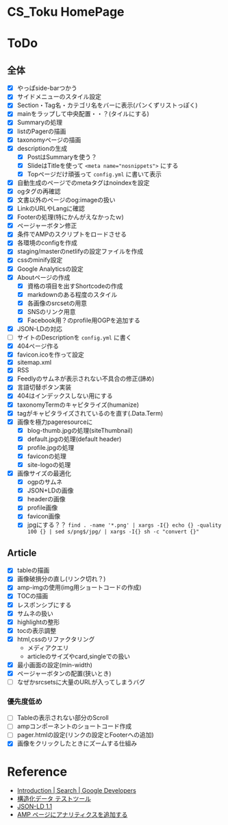 
# CS_Toku HomePage

# ToDo

## 全体

- [x] やっぱside-barつかう
- [x] サイドメニューのスタイル設定
- [x] Section・Tag名・カテゴリ名をバーに表示(パンくずリストっぽく)
- [x] mainをラップして中央配置・・？(タイルにする)
- [x] Summaryの処理
- [x] listのPagerの描画
- [x] taxonomyページの描画
- [x] descriptionの生成
  - [x] PostはSummaryを使う？
  - [x] SlideはTitleを使って `<meta name="nosnippets">` にする
  - [x] Topページだけ頑張って `config.yml` に書いて表示
- [x] 自動生成のページでのmetaタグはnoindexを設定
- [x] ogタグの再確認
- [x] 文書以外のページのog:imageの扱い
- [x] LinkのURLやLangに確認
- [x] Footerの処理(特にかんがえなかったｗ)
- [x] ページャーボタン修正
- [x] 条件でAMPのスクリプトをロードさせる
- [x] 各環境のconfigを作成
- [x] staging/masterのnetlifyの設定ファイルを作成
- [x] cssのminify設定
- [x] Google Analyticsの設定
- [x] Aboutページの作成
  - [x] 資格の項目を出すShortcodeの作成
  - [x] markdownのある程度のスタイル
  - [x] 各画像のsrcsetの用意
  - [x] SNSのリンク用意
  - [x] Facebook用？のprofile用OGPを追加する
- [x] JSON-LDの対応
- [ ] サイトのDescriptionを `config.yml` に書く
- [x] 404ページ作る
- [x] favicon.icoを作って設定
- [x] sitemap.xml
- [x] RSS
- [x] Feedlyのサムネが表示されない不具合の修正(諦め)
- [x] 言語切替ボタン実装
- [x] 404はインデックスしない用にする
- [x] taxonomyTermのキャピタライズ(humanize)
- [x] tagがキャピタライズされているのを直す(.Data.Term)
- [x] 画像を極力pageresourceに
  - [x] blog-thumb.jpgの処理(siteThumbnail)
  - [x] default.jpgの処理(default header)
  - [x] profile.jpgの処理
  - [x] faviconの処理
  - [x] site-logoの処理
- [x] 画像サイズの最適化
  - [x] ogpのサムネ
  - [x] JSON+LDの画像
  - [x] headerの画像
  - [x] profile画像
  - [x] favicon画像
  - [x] jpgにする？？ `find . -name '*.png' | xargs -I{} echo {} -quality 100 {} | sed s/png$/jpg/ | xargs -I{} sh -c "convert {}"`

## Article

- [x] tableの描画
- [x] 画像破損分の直し(リンク切れ？)
- [x] amp-imgの使用(img用ショートコードの作成)
- [x] TOCの描画
- [x] レスポンシブにする
- [x] サムネの扱い
- [x] highlightの整形
- [x] tocの表示調整
- [x] html,cssのリファクタリング
  - メディアクエリ
  - articleのサイズやcard,singleでの扱い
- [x] 最小画面の設定(min-width)
- [x] ページャーボタンの配置(狭いとき)
- [ ] なぜかsrcsetsに大量のURLが入ってしまうバグ

### 優先度低め

- [ ] Tableの表示されない部分のScroll
- [ ] ampコンポーネントのショートコード作成
- [ ] pager.htmlの設定(リンクの設定とFooterへの追加)
- [x] 画像をクリックしたときにズームする仕組み

# Reference

- [Introduction | Search | Google Developers](https://developers.google.com/search/docs/guides/)
- [構造化データ テストツール](https://search.google.com/structured-data/testing-tool/u/0/)
- [JSON-LD 1.1](https://json-ld.org/spec/latest/json-ld/)
- [AMP ページにアナリティクスを追加する](https://developers.google.com/analytics/devguides/collection/amp-analytics/?hl=ja)
